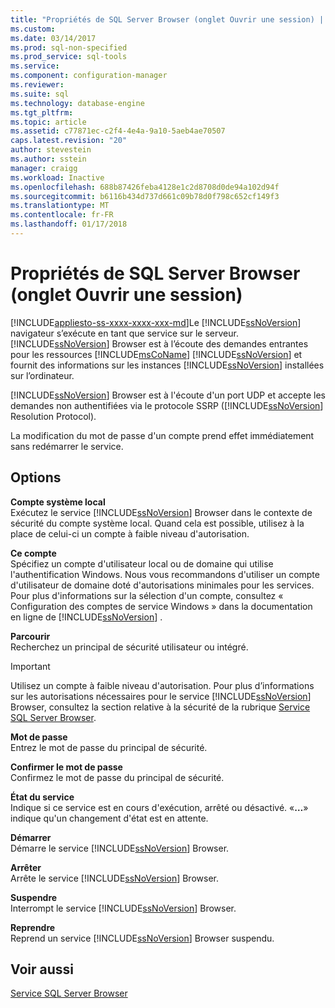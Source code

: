 ```yaml
---
title: "Propriétés de SQL Server Browser (onglet Ouvrir une session) | Documents Microsoft"
ms.custom: 
ms.date: 03/14/2017
ms.prod: sql-non-specified
ms.prod_service: sql-tools
ms.service: 
ms.component: configuration-manager
ms.reviewer: 
ms.suite: sql
ms.technology: database-engine
ms.tgt_pltfrm: 
ms.topic: article
ms.assetid: c77871ec-c2f4-4e4a-9a10-5aeb4ae70507
caps.latest.revision: "20"
author: stevestein
ms.author: sstein
manager: craigg
ms.workload: Inactive
ms.openlocfilehash: 688b87426feba4128e1c2d8708d0de94a102d94f
ms.sourcegitcommit: b6116b434d737d661c09b78d0f798c652cf149f3
ms.translationtype: MT
ms.contentlocale: fr-FR
ms.lasthandoff: 01/17/2018
---
```

# <a name="sql-server-browser-properties-log-on-tab"></a>Propriétés de SQL Server Browser (onglet Ouvrir une session)
[!INCLUDE[appliesto-ss-xxxx-xxxx-xxx-md](../../includes/appliesto-ss-xxxx-xxxx-xxx-md.md)]Le [!INCLUDE[ssNoVersion](../../includes/ssnoversion-md.md)] navigateur s’exécute en tant que service sur le serveur. [!INCLUDE[ssNoVersion](../../includes/ssnoversion-md.md)] Browser est à l’écoute des demandes entrantes pour les ressources [!INCLUDE[msCoName](../../includes/msconame-md.md)] [!INCLUDE[ssNoVersion](../../includes/ssnoversion-md.md)] et fournit des informations sur les instances [!INCLUDE[ssNoVersion](../../includes/ssnoversion-md.md)] installées sur l’ordinateur.  
  
 [!INCLUDE[ssNoVersion](../../includes/ssnoversion-md.md)] Browser est à l'écoute d'un port UDP et accepte les demandes non authentifiées via le protocole SSRP ([!INCLUDE[ssNoVersion](../../includes/ssnoversion-md.md)] Resolution Protocol).  
  
 La modification du mot de passe d'un compte prend effet immédiatement sans redémarrer le service.  
  
## <a name="options"></a>Options  
 **Compte système local**  
 Exécutez le service [!INCLUDE[ssNoVersion](../../includes/ssnoversion-md.md)] Browser dans le contexte de sécurité du compte système local. Quand cela est possible, utilisez à la place de celui-ci un compte à faible niveau d'autorisation.  
  
 **Ce compte**  
 Spécifiez un compte d'utilisateur local ou de domaine qui utilise l'authentification Windows. Nous vous recommandons d'utiliser un compte d'utilisateur de domaine doté d'autorisations minimales pour les services. Pour plus d'informations sur la sélection d'un compte, consultez « Configuration des comptes de service Windows » dans la documentation en ligne de [!INCLUDE[ssNoVersion](../../includes/ssnoversion-md.md)] .  
  
 **Parcourir**  
 Recherchez un principal de sécurité utilisateur ou intégré.  
  
> [!IMPORTANT]  
>  Utilisez un compte à faible niveau d'autorisation. Pour plus d’informations sur les autorisations nécessaires pour le service [!INCLUDE[ssNoVersion](../../includes/ssnoversion-md.md)] Browser, consultez la section relative à la sécurité de la rubrique [Service SQL Server Browser](../../tools/configuration-manager/sql-server-browser-service.md).  
  
 **Mot de passe**  
 Entrez le mot de passe du principal de sécurité.  
  
 **Confirmer le mot de passe**  
 Confirmez le mot de passe du principal de sécurité.  
  
 **État du service**  
 Indique si ce service est en cours d'exécution, arrêté ou désactivé. «**…**» indique qu'un changement d'état est en attente.  
  
 **Démarrer**  
 Démarre le service [!INCLUDE[ssNoVersion](../../includes/ssnoversion-md.md)] Browser.  
  
 **Arrêter**  
 Arrête le service [!INCLUDE[ssNoVersion](../../includes/ssnoversion-md.md)] Browser.  
  
 **Suspendre**  
 Interrompt le service [!INCLUDE[ssNoVersion](../../includes/ssnoversion-md.md)] Browser.  
  
 **Reprendre**  
 Reprend un service [!INCLUDE[ssNoVersion](../../includes/ssnoversion-md.md)] Browser suspendu.  
  
## <a name="see-also"></a>Voir aussi  
 [Service SQL Server Browser](../../tools/configuration-manager/sql-server-browser-service.md)  
  
  
